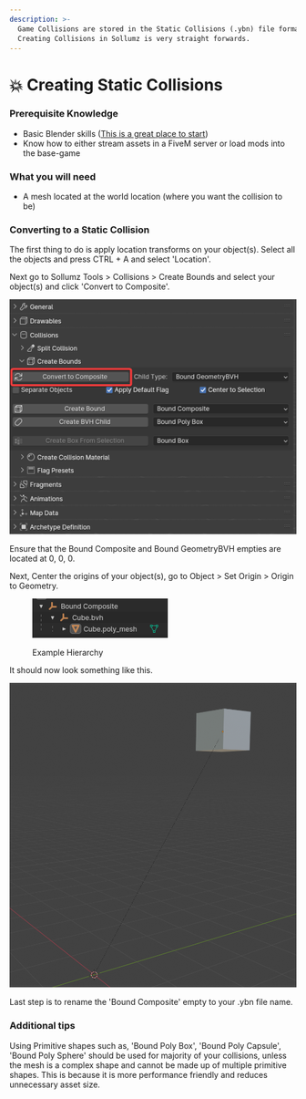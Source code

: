 ```yaml
---
description: >-
  Game Collisions are stored in the Static Collisions (.ybn) file format.
  Creating Collisions in Sollumz is very straight forwards.
---
```


# 💥 Creating Static Collisions

### Prerequisite Knowledge

* Basic Blender skills ([This is a great place to start](https://www.youtube.com/playlist?list=PLjEaoINr3zgFX8ZsChQVQsuDSjEqdWMAD))
* Know how to either stream assets in a FiveM server or load mods into the base-game

### What you will need

* A mesh located at the world location (where you want the collision to be)

### Converting to a Static Collision

The first thing to do is apply location transforms on your object(s). Select all the objects and press CTRL + A and select 'Location'.

Next go to Sollumz Tools > Collisions > Create Bounds and select your object(s) and click 'Convert to Composite'.

![](<../.gitbook/assets/image (1) (1).png>)

Ensure that the Bound Composite and Bound GeometryBVH empties are located at 0, 0, 0.

Next, Center the origins of your object(s), go to Object > Set Origin > Origin to Geometry.

<figure><img src="../.gitbook/assets/image (2).png" alt=""><figcaption><p>Example Hierarchy</p></figcaption></figure>

It should now look something like this.

![](<../.gitbook/assets/image (4).png>)

Last step is to rename the 'Bound Composite' empty to your .ybn file name.

### Additional tips

Using Primitive shapes such as, 'Bound Poly Box', 'Bound Poly Capsule', 'Bound Poly Sphere' should be used for majority of your collisions, unless the mesh is a complex shape and cannot be made up of multiple primitive shapes. This is because it is more performance friendly and reduces unnecessary asset size.
